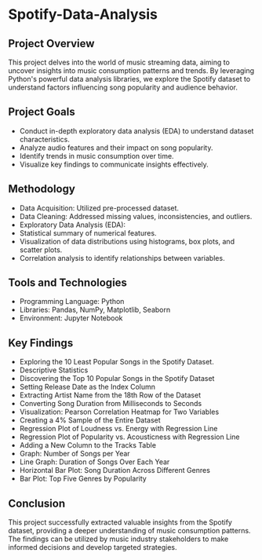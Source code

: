 # Spotify-Data-Analysis
## Project Overview
This project delves into the world of music streaming data, aiming to uncover insights into music consumption patterns and trends. By leveraging Python's powerful data analysis libraries, we explore the Spotify dataset to understand factors influencing song popularity and audience behavior.

## Project Goals
* Conduct in-depth exploratory data analysis (EDA) to understand dataset characteristics.
* Analyze audio features and their impact on song popularity.
* Identify trends in music consumption over time.
* Visualize key findings to communicate insights effectively.

## Methodology
* Data Acquisition: Utilized pre-processed dataset.
* Data Cleaning: Addressed missing values, inconsistencies, and outliers.
* Exploratory Data Analysis (EDA):
* Statistical summary of numerical features.
* Visualization of data distributions using histograms, box plots, and scatter plots.
* Correlation analysis to identify relationships between variables.

## Tools and Technologies
* Programming Language: Python
* Libraries: Pandas, NumPy, Matplotlib, Seaborn
* Environment: Jupyter Notebook
 
## Key Findings 
* Exploring the 10 Least Popular Songs in the Spotify Dataset.
* Descriptive Statistics
* Discovering the Top 10 Popular Songs in the Spotify Dataset
* Setting Release Date as the Index Column
* Extracting Artist Name from the 18th Row of the Dataset
* Converting Song Duration from Milliseconds to Seconds
* Visualization: Pearson Correlation Heatmap for Two Variables
* Creating a 4% Sample of the Entire Dataset
* Regression Plot of Loudness vs. Energy with Regression Line
* Regression Plot of Popularity vs. Acousticness with Regression Line
* Adding a New Column to the Tracks Table
* Graph: Number of Songs per Year
* Line Graph: Duration of Songs Over Each Year
* Horizontal Bar Plot: Song Duration Across Different Genres
* Bar Plot: Top Five Genres by Popularity

## Conclusion
This project successfully extracted valuable insights from the Spotify dataset, providing a deeper understanding of music consumption patterns. The findings can be utilized by music industry stakeholders to make informed decisions and develop targeted strategies.
